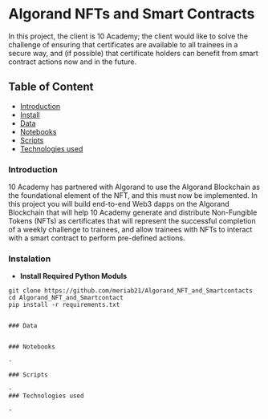 # Algorand NFTs and Smart Contracts

In this project, the client is 10 Academy; the client would like to solve the challenge of ensuring that certificates are available to all trainees in a secure way, and (if possible) that certificate holders can benefit from smart contract actions now and in the future. 

## Table of Content
- [Introduction](#introduction)
- [Install](#instalation)
- [Data](#data)
- [Notebooks](#notebooks)
- [Scripts](#scripts)
- [Technologies used](#technologies-used)

### Introduction
10 Academy has partnered with Algorand to use the Algorand Blockchain as the foundational element of the NFT, and this must now be implemented.  In this project you will build end-to-end Web3 dapps on the Algorand Blockchain that will help 10 Academy generate and distribute Non-Fungible Tokens (NFTs) as certificates that will represent the successful completion of a weekly challenge to trainees, and allow trainees with NFTs to interact with a smart contract to perform pre-defined actions.  
### Instalation

- **Install Required Python Moduls**
``` 
git clone https://github.com/meriab21/Algorand_NFT_and_Smartcontacts
cd Algorand_NFT_and_Smartcontact
pip install -r requirements.txt


### Data


### Notebooks

- 

### Scripts

- 
### Technologies used

- 

